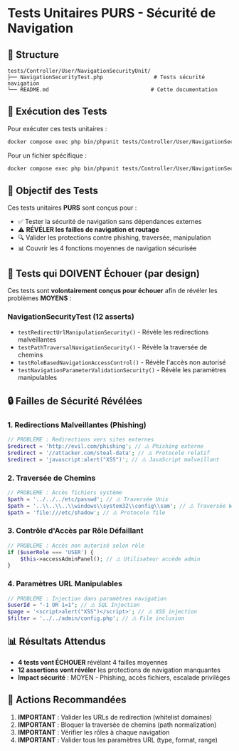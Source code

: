 # Tests Unitaires PURS - Sécurité de Navigation

## 📁 Structure
```
tests/Controller/User/NavigationSecurityUnit/
├── NavigationSecurityTest.php                # Tests sécurité navigation
└── README.md                                # Cette documentation
```

## 🚀 Exécution des Tests

Pour exécuter ces tests unitaires :
```bash
docker compose exec php bin/phpunit tests/Controller/User/NavigationSecurityUnit --testdox
```

Pour un fichier spécifique :
```bash
docker compose exec php bin/phpunit tests/Controller/User/NavigationSecurityUnit/NavigationSecurityTest.php --testdox
```

## 🎯 Objectif des Tests

Ces tests unitaires **PURS** sont conçus pour :
- ✅ Tester la sécurité de navigation sans dépendances externes
- ⚠️ **RÉVÉLER les failles de navigation et routage** 
- 🔍 Valider les protections contre phishing, traversée, manipulation
- 📊 Couvrir les 4 fonctions moyennes de navigation sécurisée

## 🚨 Tests qui DOIVENT Échouer (par design)

Ces tests sont **volontairement conçus pour échouer** afin de révéler les problèmes **MOYENS** :

### NavigationSecurityTest (12 asserts)
- `testRedirectUrlManipulationSecurity()` - Révèle les redirections malveillantes
- `testPathTraversalNavigationSecurity()` - Révèle la traversée de chemins
- `testRoleBasedNavigationAccessControl()` - Révèle l'accès non autorisé
- `testNavigationParameterValidationSecurity()` - Révèle les paramètres manipulables

## 🔒 Failles de Sécurité Révélées

### 1. Redirections Malveillantes (Phishing)
```php
// PROBLÈME : Redirections vers sites externes
$redirect = 'http://evil.com/phishing'; // ⚠️ Phishing externe
$redirect = '//attacker.com/steal-data'; // ⚠️ Protocole relatif
$redirect = 'javascript:alert("XSS")'; // ⚠️ JavaScript malveillant
```

### 2. Traversée de Chemins
```php
// PROBLÈME : Accès fichiers système
$path = '../../../etc/passwd'; // ⚠️ Traversée Unix
$path = '..\\..\\..\\windows\\system32\\config\\sam'; // ⚠️ Traversée Windows
$path = 'file:///etc/shadow'; // ⚠️ Protocole file
```

### 3. Contrôle d'Accès par Rôle Défaillant
```php
// PROBLÈME : Accès non autorisé selon rôle
if ($userRole === 'USER') {
    $this->accessAdminPanel(); // ⚠️ Utilisateur accède admin
}
```

### 4. Paramètres URL Manipulables
```php
// PROBLÈME : Injection dans paramètres navigation
$userId = "-1 OR 1=1"; // ⚠️ SQL Injection
$page = '<script>alert("XSS")</script>'; // ⚠️ XSS injection
$filter = '../../admin/config.php'; // ⚠️ File inclusion
```

## 📊 Résultats Attendus

- **4 tests vont ÉCHOUER** révélant 4 failles moyennes
- **12 assertions vont révéler** les protections de navigation manquantes
- **Impact sécurité** : MOYEN - Phishing, accès fichiers, escalade privilèges

## 🎯 Actions Recommandées

1. **IMPORTANT** : Valider les URLs de redirection (whitelist domaines)
2. **IMPORTANT** : Bloquer la traversée de chemins (path normalization)
3. **IMPORTANT** : Vérifier les rôles à chaque navigation
4. **IMPORTANT** : Valider tous les paramètres URL (type, format, range)